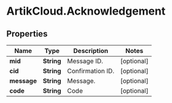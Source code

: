 # ArtikCloud.Acknowledgement

## Properties
Name | Type | Description | Notes
------------ | ------------- | ------------- | -------------
**mid** | **String** | Message ID. | [optional] 
**cid** | **String** | Confirmation ID. | [optional] 
**message** | **String** | Message. | [optional] 
**code** | **String** | Code | [optional] 


